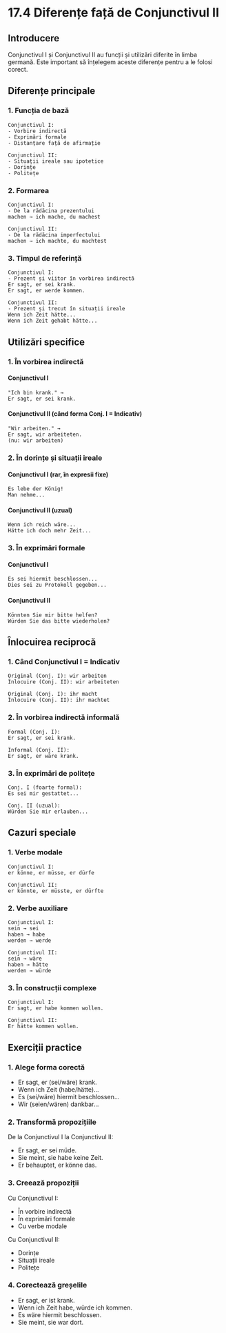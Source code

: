 # 17.4 Diferențe față de Conjunctivul II

## Introducere
Conjunctivul I și Conjunctivul II au funcții și utilizări diferite în limba germană. Este important să înțelegem aceste diferențe pentru a le folosi corect.

## Diferențe principale

### 1. Funcția de bază
```
Conjunctivul I:
- Vorbire indirectă
- Exprimări formale
- Distanțare față de afirmație

Conjunctivul II:
- Situații ireale sau ipotetice
- Dorințe
- Politețe
```

### 2. Formarea
```
Conjunctivul I:
- De la rădăcina prezentului
machen → ich mache, du machest

Conjunctivul II:
- De la rădăcina imperfectului
machen → ich machte, du machtest
```

### 3. Timpul de referință
```
Conjunctivul I:
- Prezent și viitor în vorbirea indirectă
Er sagt, er sei krank.
Er sagt, er werde kommen.

Conjunctivul II:
- Prezent și trecut în situații ireale
Wenn ich Zeit hätte...
Wenn ich Zeit gehabt hätte...
```

## Utilizări specifice

### 1. În vorbirea indirectă
#### Conjunctivul I
```
"Ich bin krank." →
Er sagt, er sei krank.
```

#### Conjunctivul II (când forma Conj. I = Indicativ)
```
"Wir arbeiten." →
Er sagt, wir arbeiteten.
(nu: wir arbeiten)
```

### 2. În dorințe și situații ireale
#### Conjunctivul I (rar, în expresii fixe)
```
Es lebe der König!
Man nehme...
```

#### Conjunctivul II (uzual)
```
Wenn ich reich wäre...
Hätte ich doch mehr Zeit...
```

### 3. În exprimări formale
#### Conjunctivul I
```
Es sei hiermit beschlossen...
Dies sei zu Protokoll gegeben...
```

#### Conjunctivul II
```
Könnten Sie mir bitte helfen?
Würden Sie das bitte wiederholen?
```

## Înlocuirea reciprocă

### 1. Când Conjunctivul I = Indicativ
```
Original (Conj. I): wir arbeiten
Înlocuire (Conj. II): wir arbeiteten

Original (Conj. I): ihr macht
Înlocuire (Conj. II): ihr machtet
```

### 2. În vorbirea indirectă informală
```
Formal (Conj. I):
Er sagt, er sei krank.

Informal (Conj. II):
Er sagt, er wäre krank.
```

### 3. În exprimări de politețe
```
Conj. I (foarte formal):
Es sei mir gestattet...

Conj. II (uzual):
Würden Sie mir erlauben...
```

## Cazuri speciale

### 1. Verbe modale
```
Conjunctivul I:
er könne, er müsse, er dürfe

Conjunctivul II:
er könnte, er müsste, er dürfte
```

### 2. Verbe auxiliare
```
Conjunctivul I:
sein → sei
haben → habe
werden → werde

Conjunctivul II:
sein → wäre
haben → hätte
werden → würde
```

### 3. În construcții complexe
```
Conjunctivul I:
Er sagt, er habe kommen wollen.

Conjunctivul II:
Er hätte kommen wollen.
```

## Exerciții practice

### 1. Alege forma corectă
- Er sagt, er (sei/wäre) krank.
- Wenn ich Zeit (habe/hätte)...
- Es (sei/wäre) hiermit beschlossen...
- Wir (seien/wären) dankbar...

### 2. Transformă propozițiile
De la Conjunctivul I la Conjunctivul II:
- Er sagt, er sei müde.
- Sie meint, sie habe keine Zeit.
- Er behauptet, er könne das.

### 3. Creează propoziții
Cu Conjunctivul I:
- În vorbire indirectă
- În exprimări formale
- Cu verbe modale

Cu Conjunctivul II:
- Dorințe
- Situații ireale
- Politețe

### 4. Corectează greșelile
- Er sagt, er ist krank.
- Wenn ich Zeit habe, würde ich kommen.
- Es wäre hiermit beschlossen.
- Sie meint, sie war dort.
